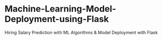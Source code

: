 # Machine-Learning-Model-Deployment-using-Flask
Hiring Salary Prediction with ML Algorithms &amp; Model Deployment with Flask
